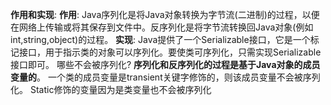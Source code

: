 **作用和实现**:
	**作用**:
		Java序列化是将Java对象转换为字节流(二进制)的过程，以便在网络上传输或将其保存到文件中。反序列化是将字节流转换回Java对象(例如int,string,object)的过程。
	**实现**:
		Java提供了一个Serializable接口，它是一个标记接口，用于指示类的对象可以序列化。要使类可序列化，只需实现Serializable接口即可。
哪些不会被序列化?
	**序列化和反序列化的过程是基于Java对象的成员变量的**。
	一个类的成员变量是transient关键字修饰的，则该成员变量不会被序列化。
	Static修饰的变量因为是类变量也不会被序列化


























